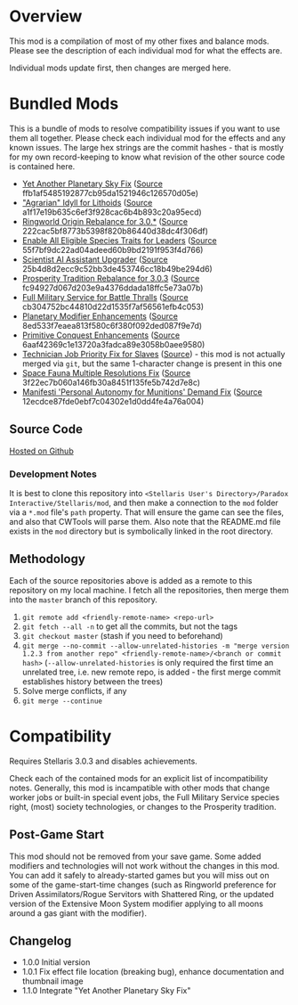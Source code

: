 # Overview

This mod is a compilation of most of my other fixes and balance mods.  Please see the description of each individual mod for what the effects are.

Individual mods update first, then changes are merged here.

# Bundled Mods

This is a bundle of mods to resolve compatibility issues if you want to use them all together.  Please check each individual mod for the effects and any known issues.  The large hex strings are the commit hashes - that is mostly for my own record-keeping to know what revision of the other source code is contained here.

* [Yet Another Planetary Sky Fix](https://steamcommunity.com/sharedfiles/filedetails/?id=2527918521) ([Source](https://github.com/corsairmarks/yet_another_planetary_sky_fix) ffb1af5485192877cb95da1521946c126570d05e)
* ["Agrarian" Idyll for Lithoids](https://steamcommunity.com/sharedfiles/filedetails/?id=2510669821) ([Source](https://github.com/corsairmarks/agrarian_idyll_lithoid) a1f17e19b635c6ef3f928cac6b4b893c20a95ecd)
* [Ringworld Origin Rebalance for 3.0.*](https://steamcommunity.com/sharedfiles/filedetails/?id=2499901978) ([Source](https://github.com/corsairmarks/ringworld_origin_rebalance) 222cac5bf8773b5398f820b86440d38dc4f306df)
* [Enable All Eligible Species Traits for Leaders](https://steamcommunity.com/sharedfiles/filedetails/?id=2499031295) ([Source](https://github.com/corsairmarks/enable_all_species_traits_for_leaders) 55f7bf9dc22ad04adeed60b9bd2191f953f4d766)
* [Scientist AI Assistant Upgrader](https://steamcommunity.com/sharedfiles/filedetails/?id=2498166286) ([Source](https://github.com/corsairmarks/scientist_ai_assistant_upgrader) 25b4d8d2ecc9c52bb3de453746cc18b49be294d6)
* [Prosperity Tradition Rebalance for 3.0.3](https://steamcommunity.com/sharedfiles/filedetails/?id=2497266630) ([Source](https://github.com/corsairmarks/prosperity_tradition_rebalance) fc94927d067d203e9a4376ddada18ffc5e73a07b)
* [Full Military Service for Battle Thralls](https://steamcommunity.com/sharedfiles/filedetails/?id=2496357447) ([Source](https://github.com/corsairmarks/battle_thrall_military_leaders) cb304752bc44810d22d1535f7af56561efb4c053)
* [Planetary Modifier Enhancements](https://steamcommunity.com/sharedfiles/filedetails/?id=2496357128) ([Source](https://github.com/corsairmarks/planetary_modifier_enhancements) 8ed533f7eaea813f580c6f380f092ded087f9e7d)
* [Primitive Conquest Enhancements](https://steamcommunity.com/sharedfiles/filedetails/?id=2488154830) ([Source](https://github.com/corsairmarks/primitive_conquest_enhancements) 6aaf42369c1e13720a3fadca89e3058b0aee9580)
* [Technician Job Priority Fix for Slaves](https://steamcommunity.com/sharedfiles/filedetails/?id=2484702578) ([Source](https://github.com/corsairmarks/technician_slave_fix)) - this mod is not actually merged via `git`, but the same 1-character change is present in this one
* [Space Fauna Multiple Resolutions Fix](https://steamcommunity.com/sharedfiles/filedetails/?id=2470984445) ([Source](https://github.com/corsairmarks/space_fauna_resolutions_fix) 3f22ec7b060a146fb30a8451f135fe5b742d7e8c)
* [Manifesti 'Personal Autonomy for Munitions' Demand Fix](https://steamcommunity.com/sharedfiles/filedetails/?id=2470975831) ([Source](https://github.com/corsairmarks/manifesti_fix) 12ecdce87fde0ebf7c04302e1d0dd4fe4a76a004)

## Source Code

[Hosted on Github](https://github.com/corsairmarks/combined_stellaris_enhancements_and_fixes)

### Development Notes

It is best to clone this repository into `<Stellaris User's Directory>/Paradox Interactive/Stellaris/mod`, and then make a connection to the `mod` folder via a `*.mod` file's `path` property.  That will ensure the game can see the files, and also that CWTools will parse them.  Also note that the README.md file exists in the `mod` directory but is symbolically linked in the root directory.

## Methodology

Each of the source repositories above is added as a remote to this repository on my local machine.  I fetch all the repositories, then merge them into the `master` branch of this repository.

1. `git remote add <friendly-remote-name> <repo-url>`
2. `git fetch --all -n` to get all the commits, but not the tags
3. `git checkout master` (stash if you need to beforehand)
4. `git merge --no-commit --allow-unrelated-histories -m "merge version 1.2.3 from another repo" <friendly-remote-name>/<branch or commit hash>` (`--allow-unrelated-histories` is only required the first time an unrelated tree, i.e. new remote repo, is added - the first merge commit establishes history between the trees)
5. Solve merge conflicts, if any
6. `git merge --continue`

# Compatibility

Requires Stellaris 3.0.3 and disables achievements.

Check each of the contained mods for an explicit list of incompatibility notes.  Generally, this mod is incampatible with other mods that change worker jobs or built-in special event jobs, the Full Military Service species right, (most) society technologies, or changes to the Prosperity tradition.

## Post-Game Start

This mod should not be removed from your save game.  Some added modifiers and technologies will not work without the changes in this mod.  You can add it safely to already-started games but you will miss out on some of the game-start-time changes (such as Ringworld preference for Driven Assimilators/Rogue Servitors with Shattered Ring, or the updated version of the Extensive Moon System modifier applying to all moons around a gas giant with the modifier).

## Changelog

* 1.0.0 Initial version
* 1.0.1 Fix effect file location (breaking bug), enhance documentation and thumbnail image
* 1.1.0 Integrate "Yet Another Planetary Sky Fix"